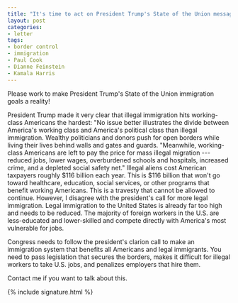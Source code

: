 ```yaml
---
title: "It's time to act on President Trump's State of the Union message"
layout: post
categories:
- letter
tags:
- border control
- immigration
- Paul Cook
- Dianne Feinstein
- Kamala Harris
---
```


Please work to make President Trump's State of the Union immigration goals a reality!

President Trump made it very clear that illegal immigration hits working-class Americans the hardest: "No issue better illustrates the divide between America's working class and America's political class than illegal immigration. Wealthy politicians and donors push for open borders while living their lives behind walls and gates and guards. "Meanwhile, working-class Americans are left to pay the price for mass illegal migration --- reduced jobs, lower wages, overburdened schools and hospitals, increased crime, and a depleted social safety net." Illegal aliens cost American taxpayers roughly $116 billion each year. This is $116 billion that won't go toward healthcare, education, social services, or other programs that benefit working Americans. This is a travesty that cannot be allowed to continue. However, I disagree with the president's call for more legal immigration. Legal immigration to the United States is already far too high and needs to be reduced. The majority of foreign workers in the U.S. are less-educated and lower-skilled and compete directly with America's most vulnerable for jobs.

Congress needs to follow the president's clarion call to make an immigration system that benefits all Americans and legal immigrants. You need to pass legislation that secures the borders, makes it difficult for illegal workers to take U.S. jobs, and penalizes employers that hire them.

Contact me if you want to talk about this.

{% include signature.html %}
